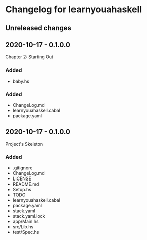 # Changelog for learnyouahaskell

## Unreleased changes

## 2020-10-17 - 0.1.0.0

Chapter 2: Starting Out

### Added

* baby.hs

### Added

* ChangeLog.md
* learnyouahaskell.cabal
* package.yaml

## 2020-10-17 - 0.1.0.0

Project's Skeleton

### Added
* .gitignore
* ChangeLog.md
* LICENSE
* README.md
* Setup.hs
* TODO
* learnyouahaskell.cabal
* package.yaml
* stack.yaml
* stack.yaml.lock
* app/Main.hs
* src/Lib.hs
* test/Spec.hs
